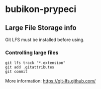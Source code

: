 # bubikon-prypeci

## Large File Storage info

Git LFS must be installed before using.

### Controlling large files
```
git lfs track "*.extension"
git add .gitattributes
git commit
```
More information: https://git-lfs.github.com/
